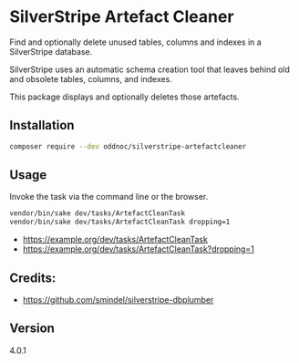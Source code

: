 # SilverStripe Artefact Cleaner

Find and optionally delete unused tables, columns and indexes in a SilverStripe database.

SilverStripe uses an automatic schema creation tool that leaves behind old and
obsolete tables, columns, and indexes.

This package displays and optionally deletes those artefacts.

## Installation

```sh
composer require --dev oddnoc/silverstripe-artefactcleaner
```

## Usage

Invoke the task via the command line or the browser.

```sh
vendor/bin/sake dev/tasks/ArtefactCleanTask
vendor/bin/sake dev/tasks/ArtefactCleanTask dropping=1
```

* https://example.org/dev/tasks/ArtefactCleanTask
* https://example.org/dev/tasks/ArtefactCleanTask?dropping=1

## Credits:

- https://github.com/smindel/silverstripe-dbplumber

## Version

4.0.1
